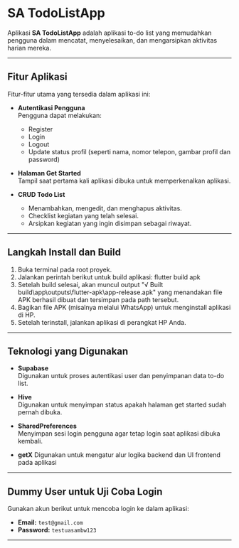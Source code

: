 # SA TodoListApp

Aplikasi **SA TodoListApp** adalah aplikasi to-do list yang memudahkan pengguna dalam mencatat, menyelesaikan, dan mengarsipkan aktivitas harian mereka.

---

## Fitur Aplikasi

Fitur-fitur utama yang tersedia dalam aplikasi ini:

- **Autentikasi Pengguna**  
  Pengguna dapat melakukan:
  - Register
  - Login
  - Logout
  - Update status profil (seperti nama, nomor telepon, gambar profil dan password)

- **Halaman Get Started**  
  Tampil saat pertama kali aplikasi dibuka untuk memperkenalkan aplikasi.

- **CRUD Todo List**  
  - Menambahkan, mengedit, dan menghapus aktivitas.
  - Checklist kegiatan yang telah selesai.
  - Arsipkan kegiatan yang ingin disimpan sebagai riwayat.

---

## Langkah Install dan Build

1. Buka terminal pada root proyek.
2. Jalankan perintah berikut untuk build aplikasi: flutter build apk
3. Setelah build selesai, akan muncul output "√ Built build\app\outputs\flutter-apk\app-release.apk" yang menandakan file APK berhasil dibuat dan tersimpan pada path tersebut.
4. Bagikan file APK (misalnya melalui WhatsApp) untuk menginstall aplikasi di HP.
5. Setelah terinstall, jalankan aplikasi di perangkat HP Anda.

---

## Teknologi yang Digunakan

- **Supabase**  
Digunakan untuk proses autentikasi user dan penyimpanan data to-do list.

- **Hive**  
Digunakan untuk menyimpan status apakah halaman get started sudah pernah dibuka.

- **SharedPreferences**  
Menyimpan sesi login pengguna agar tetap login saat aplikasi dibuka kembali.

- **getX**
Digunakan untuk mengatur alur logika backend dan UI frontend pada aplikasi

---

## Dummy User untuk Uji Coba Login

Gunakan akun berikut untuk mencoba login ke dalam aplikasi:

- **Email:** `test@gmail.com`  
- **Password:** `testuasambw123`

---
